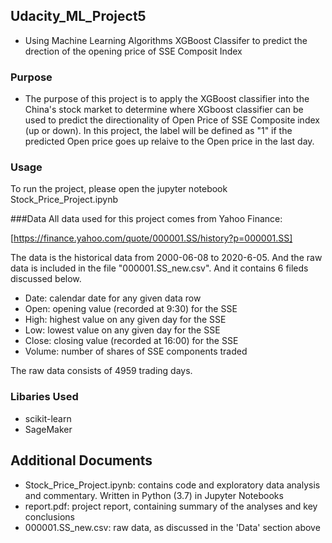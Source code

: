 ## Udacity_ML_Project5
- Using Machine Learning Algorithms XGBoost Classifer to predict the drection of the opening price of SSE Composit Index

### Purpose
- The purpose of this project is to apply the XGBoost classifier into the China's stock market to determine where XGboost classifier can be used to predict the directionality of Open Price of SSE Composite index (up or down). In this project, the label will be defined as "1" if the predicted Open price goes up relaive to the Open price in the last day.

### Usage 
To run the project, please open the jupyter notebook Stock_Price_Project.ipynb

###Data 
All data used for this project comes from Yahoo Finance:

[https://finance.yahoo.com/quote/000001.SS/history?p=000001.SS]

The data is the historical data from 2000-06-08 to 2020-6-05.  And the raw data is included in the file "000001.SS_new.csv". And it contains 6 fileds discussed below.

- Date: calendar date for any given data row
- Open: opening value (recorded at 9:30) for the SSE
- High: highest value on any given day for the SSE
- Low: lowest value on any given day for the SSE
- Close: closing value (recorded at 16:00) for the SSE
- Volume: number of shares of SSE components traded

The raw data consists of 4959 trading days. 

### Libaries Used
- scikit-learn
- SageMaker

## Additional Documents
- Stock_Price_Project.ipynb: contains code and exploratory data analysis and commentary. Written in Python (3.7) in Jupyter Notebooks
- report.pdf: project report, containing summary of the analyses and key conclusions
- 000001.SS_new.csv: raw data, as discussed in the 'Data' section above
